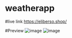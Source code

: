 # weatherapp
#live link
https://eliberso.shop/

#Preview
![image](https://github.com/user-attachments/assets/89961adf-7f5a-4ff0-9690-9fee680ce588)
![image](https://github.com/user-attachments/assets/3a119802-e234-4559-93e9-b45c9e22650e)
